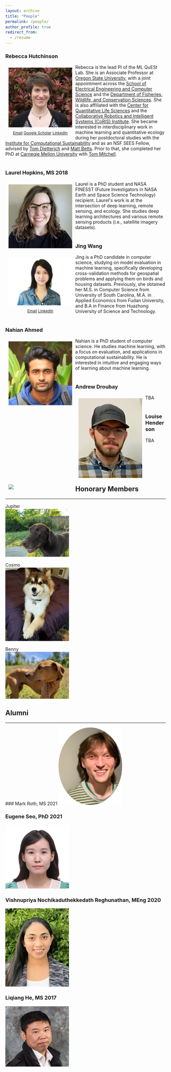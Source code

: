 ```yaml
---
layout: archive
title: "People"
permalink: /people/
author_profile: true
redirect_from:
  - /resume
---
```

  
### Rebecca Hutchinson
<div style="float: left; text-align: center; font-size:12px">
<img style="float: left; padding: 10px 10px 10px 10px;" src="../images/profiles/HutchinsonPhoto.jpg" width=200>
<p><a href="mailto:rah@oregonstate.edu">Email</a> <a href="https://scholar.google.com/citations?user=1pnbx9QAAAAJ&hl=en">Google Scholar</a>
<a href="https://www.linkedin.com/in/rebecca-hutchinson-56567753/">LinkedIn</a></p>
</div>
<div style="text-align: left">
Rebecca is the lead PI of the ML QuESt Lab. 
She is an Associate Professor at <a href="https://oregonstate.edu">Oregon State University</a>, with a joint appointment across the <a href="https://engineering.oregonstate.edu/EECS">School of Electrical Engineering and Computer Science</a> and the <a href="https://fwcs.oregonstate.edu/">Department of Fisheries, Wildlife, and Conservation Sciences</a>. 
She is also affiliated with the <a href="https://cqls.oregonstate.edu/">Center for Quantitative Life Sciences</a> and the <a href="https://engineering.oregonstate.edu/CoRIS">Collaborative Robotics and Intelligent Systems (CoRIS) Institute</a>. 
She became interested in interdisciplinary work in machine learning and quantitative ecology during her postdoctoral studies with the <a href="https://computational-sustainability.cis.cornell.edu/">Institute for Computational Sustainability</a> and as an NSF SEES Fellow, advised by <a href="https://web.engr.oregonstate.edu/~tgd/">Tom Dietterich</a> and <a href="https://flel.forestry.oregonstate.edu/">Matt Betts</a>. 
Prior to that, she completed her PhD at <a href="https://csd.cmu.edu/">Carnegie Mellon University</a> with <a href="http://www.cs.cmu.edu/~tom/">Tom Mitchell</a>.
</div>  
<br>

### Laurel Hopkins, MS 2018
<div style="float: left; text-align: center; font-size:12px">
<img style="float: left; padding: 10px 10px 10px 10px;" src="../images/profiles/laurel.png" width="200">
</div>
<div style="text-align: left">
Laurel is a PhD student and NASA FINESST (Future Investigators in NASA Earth and Space Science Technology) recipient. Laurel's work is at the intersection of deep learning, remote sensing, and ecology. She studies deep learning architectures and various remote sensing products (i.e., satellite imagery datasets).
</div>
<br>

### Jing Wang
<div style="float: left; text-align: center; font-size:12px">
<img style="float: left; padding: 10px 10px 10px 10px;" src="../images/profiles/wangjing.jpg" width=200>
<p><a href="mailto:wangji9@oregonstate.edu">Email</a> 
<a href="https://www.linkedin.com/in/jingw29/">LinkedIn</a></p>
</div>
<div style="text-align: left">
Jing is a PhD candidate in computer science, studying on model evaluation in machine learning, specifically developing cross-validation methods for geospatial problems and applying them on birds and housing datasets. Previously, she obtained her M.S. in Computer Science from University of South Carolina, M.A. in Applied Economics from Fudan University, and B.A in Finance from Huazhong University of Science and Technology. 
</div>
<br>


### Nahian Ahmed
<div style="float: left; text-align: center; font-size:12px">
<img style="float: left; padding: 10px 10px 10px 10px;" src="../images/profiles/nahian.jpeg" width="200">
</div>
<div style="text-align: left">
Nahian is a PhD student of computer science. He studies machine learning, with a focus on evaluation, and applications in computational sustainability. He is interested in intuitive and engaging ways of learning about machine learning.
</div>
<br>



### Andrew Droubay
<div style="float: left; text-align: center; font-size:12px">
<img style="float: left; padding: 10px 10px 10px 10px;" src="../images/profiles/andrew.png" width="200">
</div>
<div style="text-align: left">
TBA
</div>
<br>



### Louise Henderson
<div style="float: left; text-align: center; font-size:12px">
<img style="float: left; padding: 10px 10px 10px 10px;" src="../images/bio-photo.jpg" width="200">
</div>
<div style="text-align: left">
TBA
</div>
<br><br>
<br><br>
<br><br>


## Honorary Members
<hr>
Jupiter<br>
<img src="../images/profiles/jupiter.png" width="200"> 

Cosmo<br>
<img src="../images/profiles/Cosmo.jpg" width="200">

Benny<br>
<img src="../images/profiles/Benny.jpg" width="200">


## Alumni
<hr>
### Mark Roth, MS 2021
<img src="../images/profiles/MR.png" width="200">

### Eugene Seo, PhD 2021
<img src="../images/profiles/ES.png" width="200">

### Vishnupriya Nochikaduthekkedath Reghunathan, MEng 2020
<img src="../images/profiles/VNR.png" width="200">

### Liqiang He, MS 2017
<img src="../images/profiles/LHe.png" width="200">

